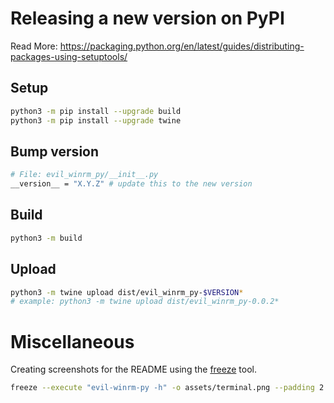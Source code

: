 # Releasing a new version on PyPI

Read More: https://packaging.python.org/en/latest/guides/distributing-packages-using-setuptools/

## Setup

```bash
python3 -m pip install --upgrade build
python3 -m pip install --upgrade twine
```

## Bump version

```bash
# File: evil_winrm_py/__init__.py
__version__ = "X.Y.Z" # update this to the new version
```

## Build

```bash
python3 -m build
```

## Upload

```bash
python3 -m twine upload dist/evil_winrm_py-$VERSION*
# example: python3 -m twine upload dist/evil_winrm_py-0.0.2*
```

# Miscellaneous

Creating screenshots for the README using the [freeze](https://github.com/charmbracelet/freeze) tool.

```bash
freeze --execute "evil-winrm-py -h" -o assets/terminal.png --padding 2
```
